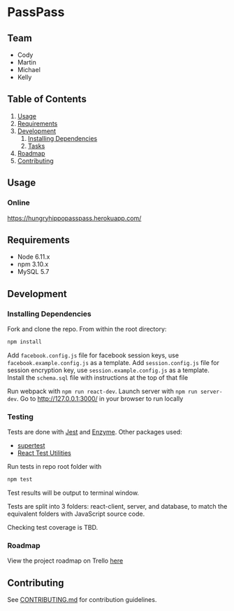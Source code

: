 # PassPass

## Team

  - Cody
  - Martin
  - Michael
  - Kelly

## Table of Contents

1. [Usage](#Usage)
1. [Requirements](#requirements)
1. [Development](#development)
    1. [Installing Dependencies](#installing-dependencies)
    1. [Tasks](#tasks)
1. [Roadmap](#roadmap)
1. [Contributing](#contributing)

## Usage

### Online
https://hungryhippopasspass.herokuapp.com/


## Requirements

- Node 6.11.x
- npm 3.10.x
- MySQL 5.7

## Development

### Installing Dependencies
Fork and clone the repo. From within the root directory:

```sh
npm install
```

Add `facebook.config.js` file for facebook session keys, use `facebook.example.config.js` as a template.
Add `session.config.js` file for session encryption key, use `session.example.config.js` as a template.
Install the `schema.sql` file with instructions at the top of that file

Run webpack with `npm run react-dev`.
Launch server with `npm run server-dev`.
Go to http://127.0.0.1:3000/ in your browser to run locally

### Testing

Tests are done with [Jest](https://facebook.github.io/jest) and [Enzyme](http://airbnb.io/enzyme/index.html). Other packages used:
- [supertest](https://www.npmjs.com/package/supertest)
- [React Test Utilities](https://facebook.github.io/react/docs/test-utils.html)

Run tests in repo root folder with
```sh
npm test
```

Test results will be output to terminal window.

Tests are split into 3 folders: react-client, server, and database, to match the equivalent folders with JavaScript source code.

Checking test coverage is TBD.

### Roadmap

View the project roadmap on Trello [here](https://trello.com/b/Rsxkw459/passpass)

## Contributing

See [CONTRIBUTING.md](CONTRIBUTING.md) for contribution guidelines.

